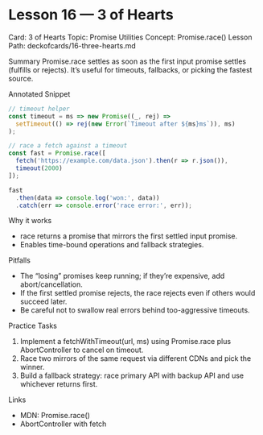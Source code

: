 # Lesson 16 — 3 of Hearts
Card: 3 of Hearts
Topic: Promise Utilities
Concept: Promise.race()
Lesson Path: deckofcards/16-three-hearts.md

Summary
Promise.race settles as soon as the first input promise settles (fulfills or rejects). It’s useful for timeouts, fallbacks, or picking the fastest source.

Annotated Snippet
```js
// timeout helper
const timeout = ms => new Promise((_, rej) =>
  setTimeout(() => rej(new Error(`Timeout after ${ms}ms`)), ms)
);

// race a fetch against a timeout
const fast = Promise.race([
  fetch('https://example.com/data.json').then(r => r.json()),
  timeout(2000)
]);

fast
  .then(data => console.log('won:', data))
  .catch(err => console.error('race error:', err));
```

Why it works
- race returns a promise that mirrors the first settled input promise.
- Enables time-bound operations and fallback strategies.

Pitfalls
- The “losing” promises keep running; if they’re expensive, add abort/cancellation.
- If the first settled promise rejects, the race rejects even if others would succeed later.
- Be careful not to swallow real errors behind too-aggressive timeouts.

Practice Tasks
1) Implement a fetchWithTimeout(url, ms) using Promise.race plus AbortController to cancel on timeout.
2) Race two mirrors of the same request via different CDNs and pick the winner.
3) Build a fallback strategy: race primary API with backup API and use whichever returns first.

Links
- MDN: Promise.race()
- AbortController with fetch